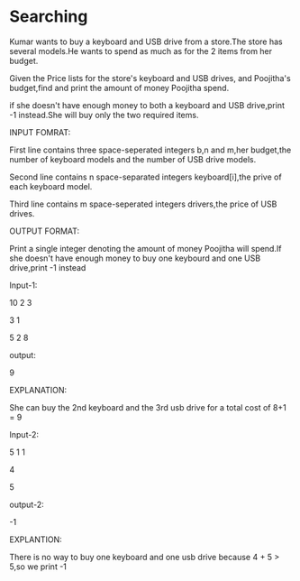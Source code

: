 # Searching

Kumar wants to buy a keyboard and USB drive from a store.The store has several models.He wants to spend as much as for the 2 items from her budget.

Given the Price lists for the store's keyboard and USB drives, and Poojitha's budget,find and print the amount of money Poojitha spend.

if she doesn't have enough money to both a keyboard and USB drive,print -1 instead.She will buy only the two required items.

INPUT FOMRAT:

  First line contains three space-seperated integers b,n and m,her budget,the number of keyboard models and the number of USB drive models.
  
  Second line contains n space-separated integers keyboard[i],the prive of each keyboard model.
  
  Third line contains m space-seperated integers drivers,the price of USB drives.

OUTPUT FORMAT:

  Print a single integer denoting the amount of money Poojitha will spend.If she doesn't have enough money to buy one keybourd and one USB drive,print -1 instead

Input-1:

10 2 3

3 1

5 2 8

output:

9

EXPLANATION:

She can buy the 2nd keyboard and the 3rd usb drive for a total cost of 8+1 = 9

Input-2:

5 1 1

4

5

output-2:

-1

EXPLANTION:

There is no way to buy one keyboard and one usb drive because 4 + 5 > 5,so we print -1

